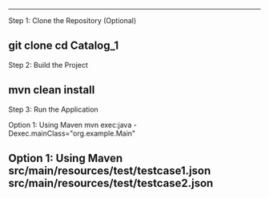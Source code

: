 -----------------------------------------------------
Step 1: Clone the Repository (Optional)

git clone <your-github-repo-link>
cd Catalog_1
-----------------------------------------------------
Step 2: Build the Project

mvn clean install
-----------------------------------------------------
Step 3: Run the Application

Option 1: Using Maven
mvn exec:java -Dexec.mainClass="org.example.Main"

Option 1: Using Maven
src/main/resources/test/testcase1.json
src/main/resources/test/testcase2.json
-----------------------------------------------------

